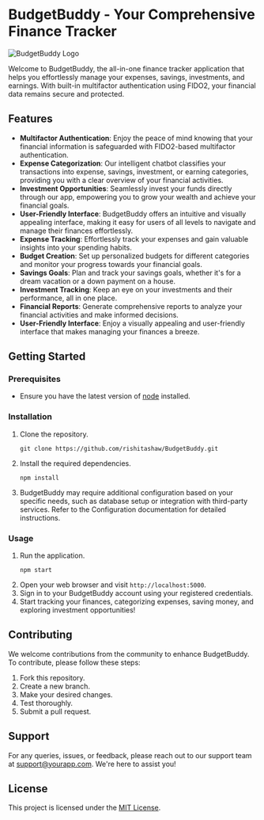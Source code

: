 # BudgetBuddy - Your Comprehensive Finance Tracker

![BudgetBuddy Logo](https://github.com/rishitashaw/BudgetBuddy/assets/75828535/c447d8d5-95c9-47ad-822e-9cc40d87bf31)

Welcome to BudgetBuddy, the all-in-one finance tracker application that helps you effortlessly manage your expenses, savings, investments, and earnings. With built-in multifactor authentication using FIDO2, your financial data remains secure and protected.

## Features

- **Multifactor Authentication**: Enjoy the peace of mind knowing that your financial information is safeguarded with FIDO2-based multifactor authentication.
- **Expense Categorization**: Our intelligent chatbot classifies your transactions into expense, savings, investment, or earning categories, providing you with a clear overview of your financial activities.
- **Investment Opportunities**: Seamlessly invest your funds directly through our app, empowering you to grow your wealth and achieve your financial goals.
- **User-Friendly Interface**: BudgetBuddy offers an intuitive and visually appealing interface, making it easy for users of all levels to navigate and manage their finances effortlessly.
- **Expense Tracking**: Effortlessly track your expenses and gain valuable insights into your spending habits.
- **Budget Creation**: Set up personalized budgets for different categories and monitor your progress towards your financial goals.
- **Savings Goals**: Plan and track your savings goals, whether it's for a dream vacation or a down payment on a house.
- **Investment Tracking**: Keep an eye on your investments and their performance, all in one place.
- **Financial Reports**: Generate comprehensive reports to analyze your financial activities and make informed decisions.
- **User-Friendly Interface**: Enjoy a visually appealing and user-friendly interface that makes managing your finances a breeze.

## Getting Started

### Prerequisites

- Ensure you have the latest version of [node](https://nodejs.org) installed.

### Installation

1. Clone the repository.

   ```shell
   git clone https://github.com/rishitashaw/BudgetBuddy.git
   ```

2. Install the required dependencies.

   ```shell
   npm install
   ```

3. BudgetBuddy may require additional configuration based on your specific needs, such as database setup or integration with third-party services. Refer to the Configuration documentation for detailed instructions.

### Usage

1. Run the application.
   ```shell
   npm start
   ```
2. Open your web browser and visit `http://localhost:5000`.
3. Sign in to your BudgetBuddy account using your registered credentials.
4. Start tracking your finances, categorizing expenses, saving money, and exploring investment opportunities!

## Contributing

We welcome contributions from the community to enhance BudgetBuddy. To contribute, please follow these steps:

1. Fork this repository.
2. Create a new branch.
3. Make your desired changes.
4. Test thoroughly.
5. Submit a pull request.

## Support

For any queries, issues, or feedback, please reach out to our support team at [support@yourapp.com](mailto:support@yourapp.com). We're here to assist you!

## License

This project is licensed under the [MIT License](LICENSE).
